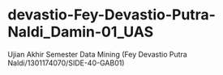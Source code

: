# devastio-Fey-Devastio-Putra-Naldi_Damin-01_UAS
Ujian Akhir Semester Data Mining (Fey Devastio Putra Naldi/1301174070/SIDE-40-GAB01)
